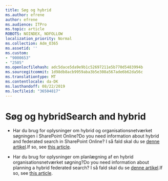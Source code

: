 ```yaml
---
title: Søg og hybrid
ms.author: efrene
author: efrene
ms.audience: ITPro
ms.topic: article
ROBOTS: NOINDEX, NOFOLLOW
localization_priority: Normal
ms.collection: Adm_O365
ms.assetid: ''
ms.custom:
- "9000653"
- "2505"
ms.openlocfilehash: adc5dace5da9e9b1c52697211e5b770d5483994b
ms.sourcegitcommit: 1d98db8acb9959aba3b5e308a567ade6b62da56c
ms.translationtype: MT
ms.contentlocale: da-DK
ms.lasthandoff: 08/22/2019
ms.locfileid: "36504817"
---
```

# <a name="search-and-hybrid"></a><span data-ttu-id="fa946-102">Søg og hybrid</span><span class="sxs-lookup"><span data-stu-id="fa946-102">Search and hybrid</span></span>

- <span data-ttu-id="fa946-103">Har du brug for oplysninger om hybrid og organisationsnetværket søgningen i SharePoint Online?</span><span class="sxs-lookup"><span data-stu-id="fa946-103">Do you need information about hybrid and federated search in SharePoint Online?</span></span> <span data-ttu-id="fa946-104">I så fald skal du se [denne artikel](https://docs.microsoft.com/sharepoint/hybrid/hybrid-search-in-sharepoint).</span><span class="sxs-lookup"><span data-stu-id="fa946-104">If so, see [this article](https://docs.microsoft.com/sharepoint/hybrid/hybrid-search-in-sharepoint).</span></span>

- <span data-ttu-id="fa946-105">Har du brug for oplysninger om planlægning af en hybrid organisationsnetværket søgning?</span><span class="sxs-lookup"><span data-stu-id="fa946-105">Do you need information about planning a hybrid federated search?</span></span>  <span data-ttu-id="fa946-106">I så fald skal du se [denne artikel](https://docs.microsoft.com/sharepoint/hybrid/plan-hybrid-federated-search).</span><span class="sxs-lookup"><span data-stu-id="fa946-106">If so, see [this article](https://docs.microsoft.com/sharepoint/hybrid/plan-hybrid-federated-search).</span></span>



